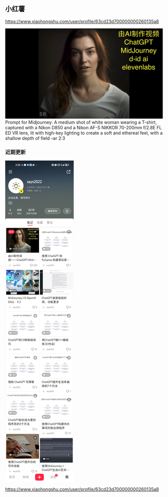 ## 小红薯

https://www.xiaohongshu.com/user/profile/63cd23d700000000260135a8

![alt 由AI制作视频](https://github.com/BetterZ3/ImageCoverter/blob/main/images/1114.jpg)
Prompt for Midjourney:
A medium shot of white woman wearing a T-shirt, captured with a Nikon D850 and a Nikon AF-S NIKKOR 70-200mm f/2.8E FL ED VR lens, lit with high-key lighting to create a soft and ethereal feel, with a shallow depth of field –ar 2:3


### 近期更新
![alt 近期更新](./images/WechatIMG196.jpeg)



https://www.xiaohongshu.com/user/profile/63cd23d700000000260135a8
